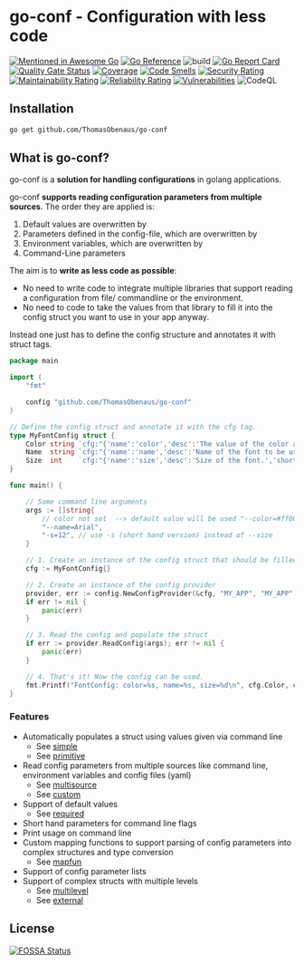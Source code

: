 # go-conf - Configuration with less code

[![Mentioned in Awesome Go](https://awesome.re/mentioned-badge.svg)](https://github.com/avelino/awesome-go) [![Go Reference](https://pkg.go.dev/badge/github.com/ThomasObenaus/go-conf.svg)](https://pkg.go.dev/github.com/ThomasObenaus/go-conf) ![build](https://github.com/ThomasObenaus/go-conf/workflows/build/badge.svg?branch=main) [![Go Report Card](https://goreportcard.com/badge/github.com/ThomasObenaus/go-conf)](https://goreportcard.com/report/github.com/ThomasObenaus/go-conf)
[![Quality Gate Status](https://sonarcloud.io/api/project_badges/measure?project=ThomasObenaus_go-conf&metric=alert_status)](https://sonarcloud.io/dashboard?id=ThomasObenaus_go-conf) [![Coverage](https://sonarcloud.io/api/project_badges/measure?project=ThomasObenaus_go-conf&metric=coverage)](https://sonarcloud.io/dashboard?id=ThomasObenaus_go-conf) [![Code Smells](https://sonarcloud.io/api/project_badges/measure?project=ThomasObenaus_go-conf&metric=code_smells)](https://sonarcloud.io/dashboard?id=ThomasObenaus_go-conf)
[![Security Rating](https://sonarcloud.io/api/project_badges/measure?project=ThomasObenaus_go-conf&metric=security_rating)](https://sonarcloud.io/dashboard?id=ThomasObenaus_go-conf) [![Maintainability Rating](https://sonarcloud.io/api/project_badges/measure?project=ThomasObenaus_go-conf&metric=sqale_rating)](https://sonarcloud.io/dashboard?id=ThomasObenaus_go-conf) [![Reliability Rating](https://sonarcloud.io/api/project_badges/measure?project=ThomasObenaus_go-conf&metric=reliability_rating)](https://sonarcloud.io/dashboard?id=ThomasObenaus_go-conf) [![Vulnerabilities](https://sonarcloud.io/api/project_badges/measure?project=ThomasObenaus_go-conf&metric=vulnerabilities)](https://sonarcloud.io/dashboard?id=ThomasObenaus_go-conf) ![CodeQL](https://github.com/ThomasObenaus/go-conf/workflows/CodeQL/badge.svg)

## Installation

```bash
go get github.com/ThomasObenaus/go-conf
```

## What is go-conf?

go-conf is a **solution for handling configurations** in golang applications.

go-conf **supports reading configuration parameters from multiple sources**.
The order they are applied is:

1. Default values are overwritten by
2. Parameters defined in the config-file, which are overwritten by
3. Environment variables, which are overwritten by
4. Command-Line parameters

The aim is to **write as less code as possible**:

- No need to write code to integrate multiple libraries that support reading a configuration from file/ commandline or the environment.
- No need to code to take the values from that library to fill it into the config struct you want to use in your app anyway.

Instead one just has to define the config structure and annotates it with struct tags.

```go
package main

import (
    "fmt"

    config "github.com/ThomasObenaus/go-conf"
)

// Define the config struct and annotate it with the cfg tag.
type MyFontConfig struct {
    Color string `cfg:"{'name':'color','desc':'The value of the color as hexadecimal RGB string.','default':'#FFFFFF'}"`
    Name  string `cfg:"{'name':'name','desc':'Name of the font to be used.'}"`
    Size  int    `cfg:"{'name':'size','desc':'Size of the font.','short':'s'}"`
}

func main() {

    // Some command line arguments
    args := []string{
        // color not set  --> default value will be used "--color=#ff00ff",
        "--name=Arial",
        "-s=12", // use -s (short hand version) instead of --size
    }

    // 1. Create an instance of the config struct that should be filled
    cfg := MyFontConfig{}

    // 2. Create an instance of the config provider
    provider, err := config.NewConfigProvider(&cfg, "MY_APP", "MY_APP")
    if err != nil {
        panic(err)
    }

    // 3. Read the config and populate the struct
    if err := provider.ReadConfig(args); err != nil {
        panic(err)
    }

    // 4. That's it! Now the config can be used.
    fmt.Printf("FontConfig: color=%s, name=%s, size=%d\n", cfg.Color, cfg.Name, cfg.Size)
}

```

### Features

- Automatically populates a struct using values given via command line
  - See [simple](examples/simple/)
  - See [primitive](examples/primitive/)
- Read config parameters from multiple sources like command line, environment variables and config files (yaml)
  - See [multisource](examples/multisource/)
  - See [custom](examples/custom/)
- Support of default values
  - See [required](examples/required/)
- Short hand parameters for command line flags
- Print usage on command line
- Custom mapping functions to support parsing of config parameters into complex structures and type conversion
  - See [mapfun](examples/mapfun/)
- Support of config parameter lists
- Support of complex structs with multiple levels
  - See [multilevel](examples/multilevel/)
  - See [external](examples/external/)

## License

[![FOSSA Status](https://app.fossa.com/api/projects/git%2Bgithub.com%2FThomasObenaus%2Fgo-conf.svg?type=large)](https://app.fossa.com/projects/git%2Bgithub.com%2FThomasObenaus%2Fgo-conf?ref=badge_large)
